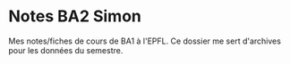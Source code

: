 # Notes BA2 Simon

Mes notes/fiches de cours de BA1 à l'EPFL. Ce dossier me sert d'archives pour les données du semestre.
